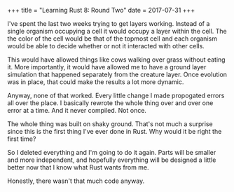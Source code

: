 +++
title =  "Learning Rust 8: Round Two"
date =  2017-07-31
+++

I've spent the last two weeks trying to get layers working.  Instead of a single organism occupying a cell it would occupy a layer within the cell.  The the color of the cell would be that of the topmost cell and each organism would be able to decide whether or not it interacted with other cells.

This would have allowed things like cows walking over grass without eating it.  More importantly, it would have allowed me to have a ground layer simulation that happened separately from the creature layer.  Once evolution was in place, that could make the results a lot more dynamic.

Anyway, none of that worked.  Every little change I made propogated errors all over the place.  I basically rewrote the whole thing over and over one error at a time.  And it never compiled.  Not once.

The whole thing was built on shaky ground.  That's not much a surprise since this is the first thing I've ever done in Rust.  Why would it be right the first time?

So I deleted everything and I'm going to do it again.  Parts will be smaller and more independent, and hopefully everything will be designed a little better now that I know what Rust wants from me.

Honestly, there wasn't that much code anyway.